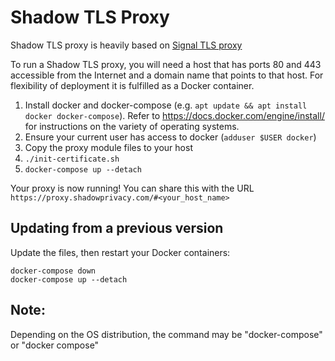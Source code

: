# Shadow TLS Proxy

Shadow TLS proxy is heavily based on <a href="https://github.com/signalapp/Signal-TLS-Proxy">Signal TLS proxy</a>

To run a Shadow TLS proxy, you will need a host that has ports 80 and 443 accessible from the Internet and a domain name that points to that host. For flexibility of deployment it is fulfilled as a Docker container.

1. Install docker and docker-compose (e.g. `apt update && apt install docker docker-compose`). Refer to <a>https://docs.docker.com/engine/install/</a> for instructions on the variety of operating systems.
1. Ensure your current user has access to docker (`adduser $USER docker`)
1. Copy the proxy module files to your host
1. `./init-certificate.sh`
1. `docker-compose up --detach`

Your proxy is now running! You can share this with the URL `https://proxy.shadowprivacy.com/#<your_host_name>`

## Updating from a previous version

Update the files, then restart your Docker containers:

```
docker-compose down
docker-compose up --detach
```

## Note:

Depending on the OS distribution, the command may be "docker-compose" or "docker compose"